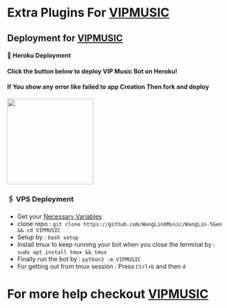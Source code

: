 # Extra Plugins For [VIPMUSIC](https://github.com/WangLinXMusic/WangLin-5Gen)


## Deployment for [VIPMUSIC](https://github.com/WangLinXMusic/WangLin-5Gen)

#### 🚀 Heroku Deployment

<h4>Click the button below to deploy VIP Music Bot on Heroku!</h4>    
<h4>If You show any error like failed to app Creation Then fork and deploy </h4>
<a href="https://dashboard.heroku.com/new?template=https://github.com/WangLinXMusic/WangLin-5Gen"><img src="https://img.shields.io/badge/Deploy%20To%20Heroku-teal?style=for-the-badge&logo=heroku" width="200""/></a>


### 🖇 VPS Deployment
- Get your [Necessary Variables](https://github.com/WangLinXMusic/WangLin-5Gen/blob/master/sample.env)
- clone repo : `git clone https://github.com/WangLinXMusic/WangLin-5Gen && cd VIPMUSIC`
- Setup by : `bash setup`
- Install tmux to keep running your bot when you close the terminal by :
`sudo apt install tmux && tmux`
- Finally run the bot by :
`python3 -m VIPMUSIC`
- For getting out from tmux session : Press `Ctrl+b` and then `d`<br>


# For more help checkout [VIPMUSIC](https://github.com/WangLinXMusic/WangLin-5Gen)
